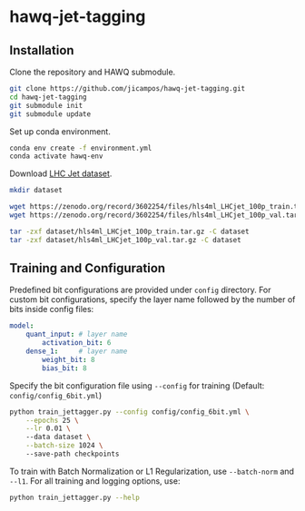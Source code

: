 # hawq-jet-tagging

## Installation
Clone the repository and HAWQ submodule.
```bash
git clone https://github.com/jicampos/hawq-jet-tagging.git
cd hawq-jet-tagging 
git submodule init 
git submodule update 
```

Set up conda environment.
```bash 
conda env create -f environment.yml
conda activate hawq-env
```

Download [LHC Jet dataset](https://paperswithcode.com/dataset/hls4ml-lhc-jet-dataset).
```bash
mkdir dataset

wget https://zenodo.org/record/3602254/files/hls4ml_LHCjet_100p_train.tar.gz -P dataset
wget https://zenodo.org/record/3602254/files/hls4ml_LHCjet_100p_val.tar.gz -P dataset

tar -zxf dataset/hls4ml_LHCjet_100p_train.tar.gz -C dataset
tar -zxf dataset/hls4ml_LHCjet_100p_val.tar.gz -C dataset
```

## Training and Configuration
Predefined bit configurations are provided under `config` directory. For custom bit configurations, specify the layer name followed by the number of bits inside config files:
```yaml
model:
    quant_input: # layer name
        activation_bit: 6
    dense_1:     # layer name
        weight_bit: 8
        bias_bit: 8
```

Specify the bit configuration file using `--config` for training (Default: `config/config_6bit.yml`)
```bash
python train_jettagger.py --config config/config_6bit.yml \
    --epochs 25 \
    --lr 0.01 \ 
    --data dataset \
    --batch-size 1024 \ 
    --save-path checkpoints
```
To train with Batch Normalization or L1 Regularization, use `--batch-norm` and `--l1`. For all training and logging options, use:
```bash
python train_jettagger.py --help
```
